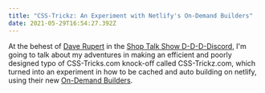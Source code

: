 ```yaml
---
title: "CSS-Trickz: An Experiment with Netlify's On-Demand Builders"
date: 2021-05-29T16:54:27.392Z
---
```

At the behest of [Dave Rupert](https://daverupert.com/) in the [Shop Talk Show D-D-D-Discord](https://www.patreon.com/shoptalkshow), I'm going to talk about my adventures in making an efficient and poorly designed typo of CSS-Tricks.com knock-off called CSS-Trickz.com, which turned into an experiment in how to be cached and auto building on netlify, using their new [On-Demand Builders](https://docs.netlify.com/configure-builds/on-demand-builders/).